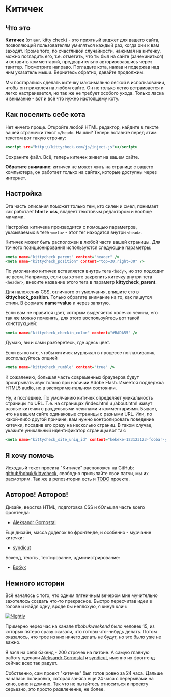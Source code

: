 # Китичек

## Что это
**Китичек** (от анг. kitty check) - это приятный виджет для вашего сайта, позволяющий пользователям умиляться каждый раз, когда они к вам заходят. Кроме того, по счастливой случайности, нажимая на китечку, можно погладить его, т.е. отметить, что ты был на сайте (зачекиниться) и оставить комментарий, предварительно авторизовавшись через твиттер. Посмотрите направо. Погладьте кота, нажав и подержав над ним указатель мыши. Вернитесь обратно, давайте продолжим.

Мы постарались сделать китечку максимально легкой в использовании, чтобы он прижился на любом сайте. Он не только легко встраивается и легко настраивается, но так же не требует особого ухода. Только ласка и внимание - вот и всё что нужно настоящему коту.

## Как поселить себе кота
Нет ничего проще. Откройте любой HTML редактор, найдите в тексте вашей странички текст `</head>`. Нашли? Теперь вставьте перед этим текстом вот такую строчку:

~~~~~~~~.html
<script src="http://kittycheck.com/js/inject.js"></script>
~~~~~~~~

Сохраните файл. Всё, теперь китечек живет на вашем сайте.

**Обратите внимание**: китичек не может жить на странице с вашего компьютера, он работает только на сайтах, которые доступны через интернет.

## Настройка

Эта часть описания поможет только тем, кто силен и смел, понимает как работает **html** и **css**, владеет текстовым редактором и вообще мимими.

Настройка китичека производится с помощью параметров, указываемых в теге `<meta>` - этот тег находится внутри `<head>`.

Китичек может быть расположен в любой части вашей страницы. Для точного позиционирования используются следующие параметры:

~~~~~~~~.html
<meta name="kittycheck_parent" content="header" />
<meta name="kittycheck_position" content="top=30,right=30" />
~~~~~~~~
По умолчанию китичек вставляется внутрь тега `<body>`, но это подходит не всем. Например, если вы хотите закрепить китечку внутри тега `<header>`, внесите название этого тега в параметр **kittycheck_parent**.

Для наложения CSS, отличного от умолчания, впишите его в **kittycheck_position**. Только обратите внимание на то, как пишутся стили. В формате **name=value** и через запятую.

Если вам не нравится цвет, которым выделяется колечко чекина, его так же можно поменять, для этого воспользуйтесь вот такой конструкцией:

~~~~~~~~.html
<meta name="kittycheck_checkin_color" content="#BADA55" />
~~~~~~~~

Думаю, вы и сами разберетесь, где здесь цвет.

Если вы хотите, чтобы китичек мурлыкал в процессе поглаживания, воспользуйтесь опцией

~~~~~~~~.html
<meta name="kittycheck_rumble" content="true" />
~~~~~~~~

К сожалению, большая часть современных браузеров будут проигрывать звук только при наличии Adobe Flash. Имеется поддержка HTML5 audio, но в экспериментальном состоянии.

Ну, и последнее. По умолчанию китичек определяет уникальность страницы по URL. Т.е. на страницах /index.html и /about.html живут разные китечки с раздельными чекинами и комментариями. Бывает, что на вашем сайте одинаковые страницы с разными URL. Или, по какой-либо другой причине, вам нужно контролировать поведение китечки, посадив его сразу на несколько страниц. В таком случае, укажите уникальный идентификатор страницы вот так:

~~~~~~~~.html
<meta name="kittycheck_site_uniq_id" content="kekeke-123123123-foobar-yes" />
~~~~~~~~

## Я хочу помочь
Исходный текст проекта "Китичек" расположен на GitHub: [github/bobuk/kittycheck](https://github.com/bobuk/kittycheck), свободно присылайте свои патчи, мы их расмотрим. Так же в репозитории есть и [TODO](https://github.com/bobuk/kittycheck/blob/master/TODO.md) проекта.

## Авторов! Авторов!
Дизайн, верстка HTML, подготовка CSS и бОльшая часть всего фронтенда:

* [Aleksandr Gornostal](https://github.com/gornostal)

Еще дизайн, масса доделок во фронтенде, и особенно - мурчание китечки:

* [syndicut](https://github.com/syndicut)

Бэкенд, тексты, тестирование, администрирование:

* [Бобук](http://github.com/bobuk)

## Немного истории

Всё началось с того, что одним пятничным вечером мне мучительно захотелось создать что-то прекрасное. Быстро пересчитав идеи в голове и найдя одну, вроде бы неплохую, я кинул клич:

<a href="https://twitter.com/bobuk/status/206059680844357634"><img src="http://chyo.ru/Nightly.png" alt="Nightly"/></a>

Примерно через час на канале *#bobukweekend* было человек 15, из которых пятеро сразу сказали, что готовы что-нибудь делать. Потом оказалось, что трое из них ничего делать не будут, но это было уже не важно.

Я взял на себя бэкенд - 200 строчек на питоне. А самую главную работу сделали [Aleksandr Gornostal](https://github.com/gornostal) и [syndicut](https://github.com/syndicut), именно их фронтенд сейчас всех так радует.

Собственно, сам проект "китечек" был готов ровно за 24 часа. Дальше началась полировка, которая заняла еще 24 часа с перерывами на кино, вино и домино. Так что не пытайтесь относиться к проекту серьезно, это просто развлечение, не более.
